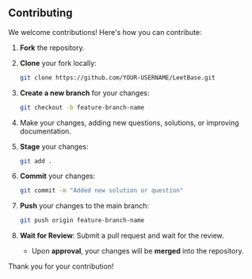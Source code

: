 ## Contributing

We welcome contributions! Here's how you can contribute:

1. **Fork** the repository.
2. **Clone** your fork locally:
   ```bash
   git clone https://github.com/YOUR-USERNAME/LeetBase.git
   ```
3. **Create a new branch** for your changes:
   ```bash
   git checkout -b feature-branch-name
   ```
4. Make your changes, adding new questions, solutions, or improving documentation.
5. **Stage** your changes:
   ```bash
   git add .
   ```
6. **Commit** your changes:
   ```bash
   git commit -m "Added new solution or question"
   ```
7. **Push** your changes to the main branch:
   ```bash
   git push origin feature-branch-name
   ```

8. **Wait for Review**: Submit a pull request and wait for the review.
   - Upon **approval**, your changes will be **merged** into the repository.

Thank you for your contribution!


